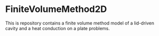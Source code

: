 # FiniteVolumeMethod2D
This is repository contains a finite volume method model of a lid-driven cavity and a heat conduction on a plate problems. 

